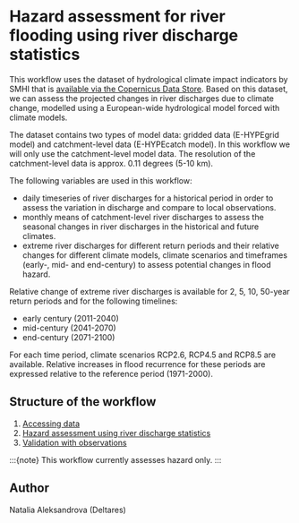 # Hazard assessment for river flooding using river discharge statistics

This workflow uses the dataset of hydrological climate impact indicators by SMHI that is [available via the Copernicus Data Store](https://doi.org/10.24381/cds.73237ad6). Based on this dataset, we can assess the projected changes in river discharges due to climate change, modelled using a European-wide hydrological model forced with climate models.

The dataset contains two types of model data: gridded data (E-HYPEgrid model) and catchment-level data (E-HYPEcatch model). In this workflow we will only use the catchment-level model data. The resolution of the catchment-level data is approx. 0.11 degrees (5-10 km).

The following variables are used in this workflow:
- daily timeseries of river discharges for a historical period in order to assess the variation in discharge and compare to local observations.
- monthly means of catchment-level river discharges to assess the seasonal changes in river discharges in the historical and future climates.
- extreme river discharges for different return periods and their relative changes for different climate models, climate scenarios and timeframes (early-, mid- and end-century) to assess potential changes in flood hazard.

Relative change of extreme river discharges is available for 2, 5, 10, 50-year return periods and for the following timelines:
- early century (2011-2040)
- mid-century (2041-2070)
- end-century (2071-2100)

For each time period, climate scenarios RCP2.6, RCP4.5 and RCP8.5 are available. Relative increases in flood recurrence for these periods are expressed relative to the reference period (1971-2000).

## Structure of the workflow

1. [Accessing data](./hazard_assessment_get_data.ipynb)
2. [Hazard assessment using river discharge statistics](./hazard_assessment_discharge_analysis.ipynb)
3. [Validation with observations](./hazard_assessment_compare_to_observations_GRDC.ipynb)

:::{note}
This workflow currently assesses hazard only.
:::


## Author

Natalia Aleksandrova (Deltares)
